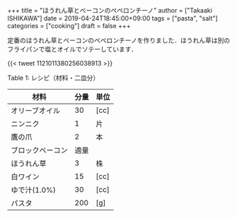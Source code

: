 +++
title = "ほうれん草とベーコンのペペロンチーノ"
author = ["Takaaki ISHIKAWA"]
date = 2019-04-24T18:45:00+09:00
tags = ["pasta", "salt"]
categories = ["cooking"]
draft = false
+++

定番のほうれん草とベーコンのペペロンチーノを作りました．ほうれん草は別のフライパンで塩とオイルでソテーしています．

{{< tweet 1121011380256038913 >}}

<div class="table-caption">
  <span class="table-number">Table 1</span>:
  レシピ（材料・二皿分）
</div>

| 材料      | 分量 | 単位 |
|---------|----|----|
| オリーブオイル | 30  | [cc] |
| ニンニク  | 1   | 片   |
| 鷹の爪    | 2   | 本   |
| ブロックベーコン | 適量 |      |
| ほうれん草 | 3   | 株   |
| 白ワイン  | 15  | [cc] |
| ゆで汁(1.0%) | 30  | [cc] |
| パスタ    | 200 | [g]  |
